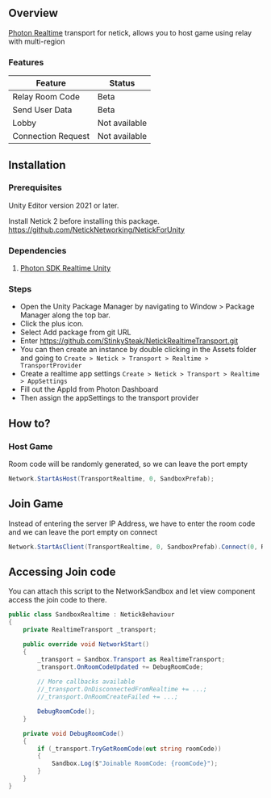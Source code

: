 ## Overview

[Photon Realtime](https://www.photonengine.com/realtime) transport for netick, allows you to host game using relay with multi-region

### Features

| Feature            | Status        |
|--------------------|---------------|
| Relay Room Code    | Beta          |
| Send User Data     | Beta          |
| Lobby       | Not available |
| Connection Request | Not available |

## Installation

### Prerequisites

Unity Editor version 2021 or later.

Install Netick 2 before installing this package.
https://github.com/NetickNetworking/NetickForUnity

### Dependencies
1. [Photon SDK Realtime Unity](https://https://www.photonengine.com/sdks#realtime-unity)

### Steps

- Open the Unity Package Manager by navigating to Window > Package Manager along the top bar.
- Click the plus icon.
- Select Add package from git URL
- Enter https://github.com/StinkySteak/NetickRealtimeTransport.git
- You can then create an instance by double clicking in the Assets folder and going to `Create > Netick > Transport > Realtime > TransportProvider`
- Create a realtime app settings `Create > Netick > Transport > Realtime > AppSettings`
- Fill out the AppId from Photon Dashboard
- Then assign the appSettings to the transport provider

## How to?

### Host Game
Room code will be randomly generated, so we can leave the port empty
```cs
Network.StartAsHost(TransportRealtime, 0, SandboxPrefab);
```

## Join Game
Instead of entering the server IP Address, we have to enter the room code and we can leave the port empty on connect
```cs
Network.StartAsClient(TransportRealtime, 0, SandboxPrefab).Connect(0, RoomCode);
```

## Accessing Join code
You can attach this script to the NetworkSandbox and let view component access the join code to there.
```cs
public class SandboxRealtime : NetickBehaviour
{
    private RealtimeTransport _transport;

    public override void NetworkStart()
    {
        _transport = Sandbox.Transport as RealtimeTransport;
        _transport.OnRoomCodeUpdated += DebugRoomCode;
            
        // More callbacks available
        //_transport.OnDisconnectedFromRealtime += ...;
        //_transport.OnRoomCreateFailed += ...;

        DebugRoomCode();
    }

    private void DebugRoomCode()
    {
        if (_transport.TryGetRoomCode(out string roomCode))
        {
            Sandbox.Log($"Joinable RoomCode: {roomCode}");
        }
    }
}

```